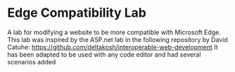 # Edge Compatibility Lab
A lab for modifying a website to be more compatible with Microsoft Edge.
This lab was inspired by the ASP.net lab in the following repository by David Catuhe: https://github.com/deltakosh/interoperable-web-development
It has been adapted to be used with any code editor and had several scenarios added

